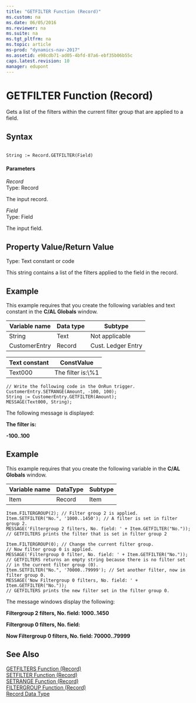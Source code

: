 ```yaml
---
title: "GETFILTER Function (Record)"
ms.custom: na
ms.date: 06/05/2016
ms.reviewer: na
ms.suite: na
ms.tgt_pltfrm: na
ms.topic: article
ms-prod: "dynamics-nav-2017"
ms.assetid: e98cdb71-ad05-4bfd-87a6-ebf35b06b55c
caps.latest.revision: 10
manager: edupont
---
```

# GETFILTER Function (Record)
Gets a list of the filters within the current filter group that are applied to a field.  
  
## Syntax  
  
```  
  
String := Record.GETFILTER(Field)  
```  
  
#### Parameters  
 *Record*  
 Type: Record  
  
 The input record.  
  
 *Field*  
 Type: Field  
  
 The input field.  
  
## Property Value/Return Value  
 Type: Text constant or code  
  
 This string contains a list of the filters applied to the field in the record.  
  
## Example  
 This example requires that you create the following variables and text constant in the **C/AL Globals** window.  
  
|Variable name|Data type|Subtype|  
|-------------------|---------------|-------------|  
|String|Text|Not applicable|  
|CustomerEntry|Record|Cust. Ledger Entry|  
  
|Text constant|ConstValue|  
|-------------------|----------------|  
|Text000|The filter is:\\%1|  
  
```  
// Write the following code in the OnRun trigger.  
CustomerEntry.SETRANGE(Amount, -100, 100);  
String := CustomerEntry.GETFILTER(Amount);  
MESSAGE(Text000, String);  
```  
  
 The following message is displayed:  
  
 **The filter is:**  
  
 **\-100..100**  
  
## Example  
 This example requires that you create the following variable in the **C/AL Globals** window.  
  
|Variable name|DataType|Subtype|  
|-------------------|--------------|-------------|  
|Item|Record|Item|  
  
```  
Item.FILTERGROUP(2); // Filter group 2 is applied.  
Item.SETFILTER("No.", '1000..1450'); // A filter is set in filter group 2.  
MESSAGE('Filtergroup 2 filters, No. field: ' + Item.GETFILTER("No."));   
// GETFILTERS prints the filter that is set in filter group 2  
  
Item.FILTERGROUP(0); // Change the current filter group.   
// Now filter group 0 is applied.  
MESSAGE('Filtergroup 0 filter, No. field: ' + Item.GETFILTER("No."));   
// GETFILTERS returns an empty string because there is no filter set   
// in the current filter group (0).  
Item.SETFILTER("No.", '70000..79999'); // Set another filter, now in filter group 0.  
MESSAGE('Now Filtergroup 0 filters, No. field: ' + Item.GETFILTER("No."));   
// GETFILTERS prints the new filter set in the filter group 0.  
```  
  
 The message windows display the following:  
  
 **Filtergroup 2 filters, No. field: 1000..1450**  
  
 **Filtergroup 0 filters, No. field:**  
  
 **Now Filtergroup 0 filters, No. field: 70000..79999**  
  
## See Also  
 [GETFILTERS Function \(Record\)](GETFILTERS-Function--Record-.md)   
 [SETFILTER Function \(Record\)](SETFILTER-Function--Record-.md)   
 [SETRANGE Function \(Record\)](SETRANGE-Function--Record-.md)   
 [FILTERGROUP Function \(Record\)](FILTERGROUP-Function--Record-.md)   
 [Record Data Type](Record-Data-Type.md)